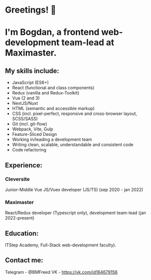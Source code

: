 # Greetings! 👋
# I'm Bogdan, a frontend web-development team-lead at Maximaster.

## My skills include:
- JavaScript (ES6+)
- React (functional and class components)
- Redux (vanilla and Redux-Toolkit)
- Vue (2 and 3)
- NextJS/Nuxt
- HTML (semantic and accessible markup)
- CSS (incl. pixel-perfect, responsive and cross-browser layout, SCSS/SASS)
- Git (incl. git-flow)
- Webpack, Vite, Gulp
- Feature-Sliced Design
- Working in/leading a development team
- Writing clean, scalable, understandable and consistent code
- Code refactoring

## Experience:
### Cleversite
Junior-Middle Vue JS/Vuex developer (JS/TS) (sep 2020 - jan 2022)

### Maximaster
React/Redux developer (Typescript only), development team-lead (jan 2022-present)

## Education:
ITStep Academy, Full-Stack web-development faculty).

## Contact me:
Telegram - @BMFreed
VK - https://vk.com/id164679156
